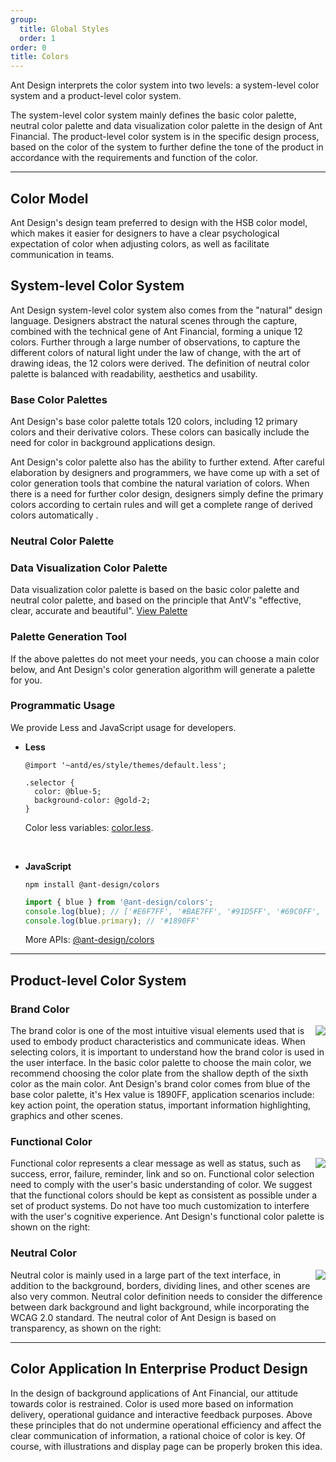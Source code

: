 ```yaml
---
group:
  title: Global Styles
  order: 1
order: 0
title: Colors
---
```


Ant Design interprets the color system into two levels: a system-level color system and a product-level color system.

The system-level color system mainly defines the basic color palette, neutral color palette and data visualization color palette in the design of Ant Financial. The product-level color system is in the specific design process, based on the color of the system to further define the tone of the product in accordance with the requirements and function of the color.

---

## Color Model

Ant Design's design team preferred to design with the HSB color model, which makes it easier for designers to have a clear psychological expectation of color when adjusting colors, as well as facilitate communication in teams.

## System-level Color System

Ant Design system-level color system also comes from the "natural" design language. Designers abstract the natural scenes through the capture, combined with the technical gene of Ant Financial, forming a unique 12 colors. Further through a large number of observations, to capture the different colors of natural light under the law of change, with the art of drawing ideas, the 12 colors were derived. The definition of neutral color palette is balanced with readability, aesthetics and usability.

### Base Color Palettes

Ant Design's base color palette totals 120 colors, including 12 primary colors and their derivative colors. These colors can basically include the need for color in background applications design.

<ColorPalettes></ColorPalettes>

Ant Design's color palette also has the ability to further extend. After careful elaboration by designers and programmers, we have come up with a set of color generation tools that combine the natural variation of colors. When there is a need for further color design, designers simply define the primary colors according to certain rules and will get a complete range of derived colors automatically .

### Neutral Color Palette

<Palette direction="horizontal"></Palette>

### Data Visualization Color Palette

Data visualization color palette is based on the basic color palette and neutral color palette, and based on the principle that AntV's "effective, clear, accurate and beautiful". [View Palette](https://antv.vision/en/docs/specification/language/palette)

### Palette Generation Tool

If the above palettes do not meet your needs, you can choose a main color below, and Ant Design's color generation algorithm will generate a palette for you.

<ColorPaletteTool></ColorPaletteTool>

### Programmatic Usage

We provide Less and JavaScript usage for developers.

- **Less**

  ```less
  @import '~antd/es/style/themes/default.less';

  .selector {
    color: @blue-5;
    background-color: @gold-2;
  }
  ```

  Color less variables: [color.less](https://github.com/ant-design/ant-design/blob/5ab2783ff00d4b1da04bb213c6b12de43e7649eb/components/style/color/colors.less).

  <br />

- **JavaScript**

  ```
  npm install @ant-design/colors
  ```

  ```js
  import { blue } from '@ant-design/colors';
  console.log(blue); // ['#E6F7FF', '#BAE7FF', '#91D5FF', '#69C0FF', '#40A9FF', '#1890FF', '#096DD9', '#0050B3', '#003A8C', '#002766']
  console.log(blue.primary); // '#1890FF'
  ```

  More APIs: [@ant-design/colors](https://www.npmjs.com/package/@ant-design/colors)

---

## Product-level Color System

### Brand Color

<img class="preview-img no-padding" align="right" src="https://gw.alipayobjects.com/mdn/rms_08e378/afts/img/A*1c74TKxuEW4AAAAAAAAAAABkARQnAQ">

The brand color is one of the most intuitive visual elements used that is used to embody product characteristics and communicate ideas. When selecting colors, it is important to understand how the brand color is used in the user interface. In the basic color palette to choose the main color, we recommend choosing the color plate from the shallow depth of the sixth color as the main color. Ant Design's brand color comes from blue of the base color palette, it's Hex value is 1890FF, application scenarios include: key action point, the operation status, important information highlighting, graphics and other scenes.

### Functional Color

<img class="preview-img no-padding" align="right" src="https://gw.alipayobjects.com/mdn/rms_08e378/afts/img/A*QY4JRa92gHQAAAAAAAAAAABkARQnAQ">

Functional color represents a clear message as well as status, such as success, error, failure, reminder, link and so on. Functional color selection need to comply with the user's basic understanding of color. We suggest that the functional colors should be kept as consistent as possible under a set of product systems. Do not have too much customization to interfere with the user's cognitive experience. Ant Design's functional color palette is shown on the right:

### Neutral Color

<img class="preview-img no-padding" align="right" src="https://gw.alipayobjects.com/zos/antfincdn/8yMmB1lcD%24/colors.jpg">

Neutral color is mainly used in a large part of the text interface, in addition to the background, borders, dividing lines, and other scenes are also very common. Neutral color definition needs to consider the difference between dark background and light background, while incorporating the WCAG 2.0 standard. The neutral color of Ant Design is based on transparency, as shown on the right:

---

## Color Application In Enterprise Product Design

In the design of background applications of Ant Financial, our attitude towards color is restrained. Color is used more based on information delivery, operational guidance and interactive feedback purposes. Above these principles that do not undermine operational efficiency and affect the clear communication of information, a rational choice of color is key. Of course, with illustrations and display page can be properly broken this idea.
